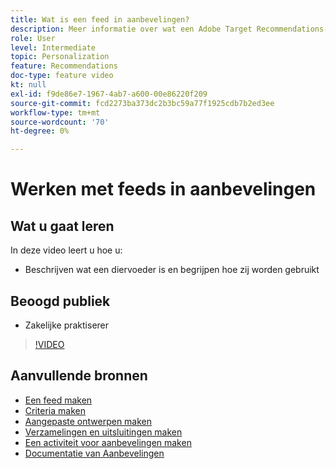 ```yaml
---
title: Wat is een feed in aanbevelingen?
description: Meer informatie over wat een Adobe Target Recommendations-feed is en hoe deze wordt gebruikt
role: User
level: Intermediate
topic: Personalization
feature: Recommendations
doc-type: feature video
kt: null
exl-id: f9de86e7-1967-4ab7-a600-00e86220f209
source-git-commit: fcd2273ba373dc2b3bc59a77f1925cdb7b2ed3ee
workflow-type: tm+mt
source-wordcount: '70'
ht-degree: 0%

---
```


# Werken met feeds in aanbevelingen

## Wat u gaat leren

In deze video leert u hoe u:

* Beschrijven wat een diervoeder is en begrijpen hoe zij worden gebruikt

## Beoogd publiek

* Zakelijke praktiserer

>[!VIDEO](https://video.tv.adobe.com/v/27695?quality=12)

## Aanvullende bronnen

* [Een feed maken](create-a-feed.md)
* [Criteria maken](create-criteria.md)
* [Aangepaste ontwerpen maken](create-custom-designs.md)
* [Verzamelingen en uitsluitingen maken](create-collections-and-exclusions.md)
* [Een activiteit voor aanbevelingen maken](create-a-recommendations-activity.md)
* [ Documentatie van Aanbevelingen ](https://experienceleague.adobe.com/docs/target/using/recommendations/recommendations.html?lang=en)
